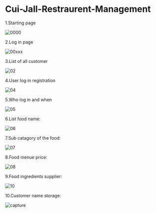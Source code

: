 # Cui-Jall-Restraurent-Management

1.Starting page

![0000](https://user-images.githubusercontent.com/11449967/36710769-365848b0-1baa-11e8-9acb-f07e169ce546.PNG)



2.Log in page

![00xxx](https://user-images.githubusercontent.com/11449967/36710802-5dbafb0a-1baa-11e8-98cc-77ae857424e0.PNG)


3.List of all customer

![02](https://user-images.githubusercontent.com/11449967/36710910-f64af91a-1baa-11e8-914f-dd52a8a03cb8.PNG)


4.User log in registration

![04](https://user-images.githubusercontent.com/11449967/36710941-1440e33a-1bab-11e8-9017-34b7d0d3f12f.PNG)

5.Who log in and  when

![05](https://user-images.githubusercontent.com/11449967/36710964-2d22c558-1bab-11e8-87f0-2e8f6047b0af.PNG)

6.List food name:

![06](https://user-images.githubusercontent.com/11449967/36710994-4a43ecde-1bab-11e8-8d52-07b7c88086bd.PNG)

7.Sub catagory of the food:

![07](https://user-images.githubusercontent.com/11449967/36711043-849853ac-1bab-11e8-9933-6d8c6fe6f46c.PNG)


8.Food menue price:

![08](https://user-images.githubusercontent.com/11449967/36711103-c9ea702a-1bab-11e8-8306-3961a6662140.PNG)


9.Food ingredients supplier:

![10](https://user-images.githubusercontent.com/11449967/36711191-4c6fae7a-1bac-11e8-996d-011a97e7793b.PNG)



10.Customer name storage:

![capture](https://user-images.githubusercontent.com/11449967/36711167-2b5ed12a-1bac-11e8-99d8-684e77b513d2.PNG)


